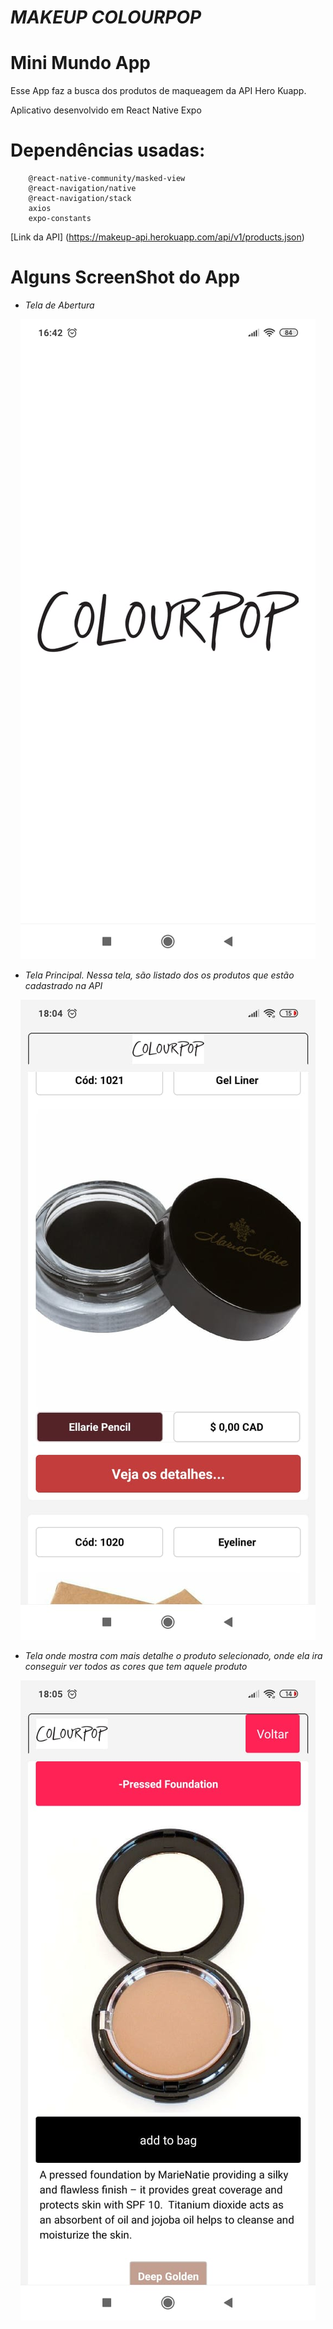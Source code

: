 # *MAKEUP COLOURPOP*

# Mini Mundo App

Esse App faz a busca dos produtos de maqueagem da API Hero Kuapp.

Aplicativo desenvolvido em React Native Expo

# Dependências usadas:
        @react-native-community/masked-view
        @react-navigation/native
        @react-navigation/stack
        axios
        expo-constants

    
[Link da API] (https://makeup-api.herokuapp.com/api/v1/products.json)

# Alguns ScreenShot do App

* *Tela de Abertura*

<p align="center">
<img src="https://github.com/giljrsantos/makeup-react-native-expo/blob/master/src/ScreenShot/Screenshot_0.jpeg" title="Tela de abertura do App">
</p>

* *Tela Principal. Nessa tela, são listado dos os produtos que estão cadastrado na API*

<p align="center">
<img src="https://github.com/giljrsantos/makeup-react-native-expo/blob/master/src/ScreenShot/Screenshot_5.jpeg" title="Tela principal">
</p>

* *Tela onde mostra com mais detalhe o produto selecionado, onde ela ira conseguir ver todos as cores que tem aquele produto*

<p align="center">
<img src="https://github.com/giljrsantos/makeup-react-native-expo/blob/master/src/ScreenShot/Screenshot_1.jpeg" title="Tela onde mostra os 10 próximos dias App">
</p>
